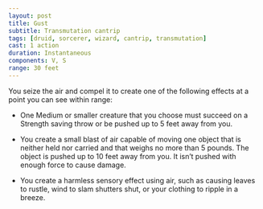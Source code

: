 ```yaml
---
layout: post
title: Gust
subtitle: Transmutation cantrip
tags: [druid, sorcerer, wizard, cantrip, transmutation]
cast: 1 action
duration: Instantaneous
components: V, S
range: 30 feet
---
```

You seize the air and compel it to create one of the following effects at a point you can see within range:

* One Medium or smaller creature that you choose must succeed on a Strength saving throw or be pushed up to 5 feet away from you.

* You create a small blast of air capable of moving one object that is neither held nor carried and that weighs no more than 5 pounds. The object is pushed up to 10 feet away from you. It isn’t pushed with enough force to cause damage.

* You create a harmless sensory effect using air, such as causing leaves to rustle, wind to slam shutters shut, or your clothing to ripple in a breeze.